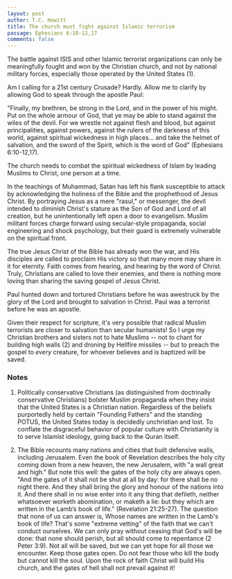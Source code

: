 ```yaml
---
layout: post
author: T.C. Howitt
title: The church must fight against Islamic terrorism
passage: Ephesians 6:10-12,17
comments: false
---
```


The battle against ISIS and other Islamic terrorist organizations can only be meaningfully fought and won by the Christian church, and not by national military forces, especially those operated by the United States (1).

Am I calling for a 21st century Crusade? Hardly. Allow me to clarify by allowing God to speak through the apostle Paul:

"Finally, my brethren, be strong in the Lord, and in the power of his might. Put on the whole armour of God, that ye may be able to stand against the wiles of the devil. For we wrestle not against flesh and blood, but against principalities, against powers, against the rulers of the darkness of this world, against spiritual wickedness in high places... and take the helmet of salvation, and the sword of the Spirit, which is the word of God" (Ephesians 6:10-12,17).

The church needs to combat the spiritual wickedness of Islam by leading Muslims to Christ, one person at a time.

In the teachings of Muhammad, Satan has left his flank susceptible to attack by acknowledging the holiness of the Bible and the prophethood of Jesus Christ. By portraying Jesus as a mere "rasul," or messenger, the devil intended to diminish Christ's stature as the Son of God and Lord of all creation, but he unintentionally left open a door to evangelism. Muslim militant forces charge forward using secular-style propaganda, social engineering and shock psychology, but their guard is extremely vulnerable on the spiritual front.

The true Jesus Christ of the Bible has already won the war, and His disciples are called to proclaim His victory so that many more may share in it for eternity. Faith comes from hearing, and hearing by the word of Christ. Truly, Christians are called to love their enemies, and there is nothing more loving than sharing the saving gospel of Jesus Christ.

Paul hunted down and tortured Christians before he was awestruck by the glory of the Lord and brought to salvation in Christ. Paul was a terrorist before he was an apostle. 

Given their respect for scripture, it's very possible that radical Muslim terrorists are closer to salvation than secular humanists! So I urge my Christian brothers and sisters not to hate Muslims -- not to chant for building high walls (2) and droning by Hellfire missiles -- but to preach the gospel to *every* creature, for whoever believes and is baptized will be saved.

### Notes

1. Politically conservative Christians (as distinguished from doctrinally conservative Christians) bolster Muslim propaganda when they insist that the United States is a Christian nation. Regardless of the beliefs purportedly held by certain "Founding Fathers" and the standing POTUS, the United States today is decidedly unchristian and lost. To conflate the disgraceful behavior of popular culture with Christianity is to serve Islamist ideology, going back to the Quran itself.

2. The Bible recounts many nations and cities that built defensive walls, including Jerusalem. Even the book of Revelation describes the holy city coming down from a new heaven, the new Jerusalem, with "a wall great and high." But note this well: the gates of the holy city are always open. "And the gates of it shall not be shut at all by day: for there shall be no night there. And they shall bring the glory and honour of the nations into it. And there shall in no wise enter into it any thing that defileth, neither whatsoever worketh abomination, or maketh a lie: but they which are written in the Lamb’s book of life." (Revelation 21:25-27). The question that none of us can answer is, Whose names are written in the Lamb's book of life? That's some "extreme vetting" of the faith that we can't conduct ourselves. We can only pray without ceasing that God's will be done: that none should perish, but all should come to repentance (2 Peter 3:9). Not all will be saved, but we can yet hope for all those we encounter. Keep those gates open. Do not fear those who kill the body but cannot kill the soul. Upon the rock of faith Christ will build His church, and the gates of hell shall not prevail against it!
